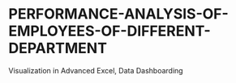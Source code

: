 # PERFORMANCE-ANALYSIS-OF-EMPLOYEES-OF-DIFFERENT-DEPARTMENT
Visualization in Advanced Excel, Data Dashboarding
